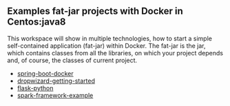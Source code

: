## Examples fat-jar projects with Docker in Centos:java8
This workspace will show in multiple technologies, how to start a simple self-contained application (fat-jar) within Docker.
The fat-jar is the jar, which contains classes from all the libraries, on which your project depends and, of course, the classes of current project.

 * [spring-boot-docker](https://github.com/roncat/hellodocker/tree/master/spring-boot-docker)
 * [dropwizard-getting-started](https://github.com/roncat/hellodocker/tree/master/dropwizard-getting-started)
 * [flask-python](https://github.com/roncat/hellodocker/tree/master/python-docker/flask-app)
 * [spark-framework-example](https://github.com/roncat/hellodocker/tree/master/spark-example-build)

